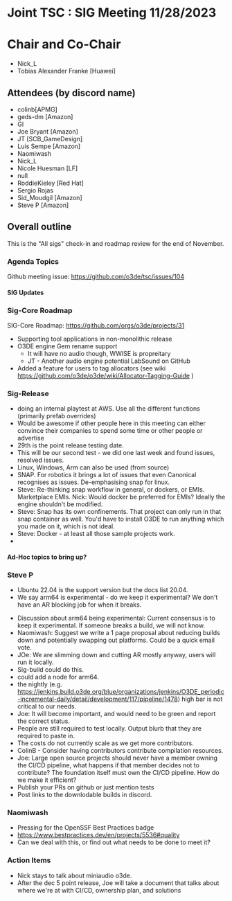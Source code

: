 # Joint TSC : SIG Meeting 11/28/2023

# Chair and Co-Chair
* Nick_L
* Tobias Alexander Franke [Huawei]

## Attendees (by discord name)
* colinb[APMG]
* geds-dm [Amazon]
* Gl
* Joe Bryant [Amazon]
* JT [SCB_GameDesign]
* Luis Sempe [Amazon]
* Naomiwash
* Nick_L
* Nicole Huesman [LF]
* null
* RoddieKieley [Red Hat]
* Sergio Rojas
* Sid_Moudgil [Amazon]
* Steve P [Amazon]

## Overall outline
This is the "All sigs" check-in and roadmap review for the end of November.

### Agenda Topics
Github meeting issue: https://github.com/o3de/tsc/issues/104

#### SIG Updates

### Sig-Core Roadmap
SIG-Core Roadmap: https://github.com/orgs/o3de/projects/31
* Supporting tool applications in non-monolithic release
* O3DE engine Gem rename support 
   - It will have no audio though, WWISE is propreitary
   - JT - Another audio engine potential LabSound on GitHub
* Added a feature for users to tag allocators (see wiki  https://github.com/o3de/o3de/wiki/Allocator-Tagging-Guide )

### Sig-Release
- doing an internal playtest at AWS.  Use all the different functions (primarily prefab overrides)
- Would be awesome if other people here in this meeting can either convince their companies to spend some time or other people or advertise
- 29th is the point release testing date.
- This will be our second test - we did one last week and found issues, resolved issues.
- Linux, Windows, Arm can also be used (from source)
- SNAP.  For robotics it brings a lot of issues that even Canonical recognises as issues.  De-emphasising snap for linux.  
- Steve:  Re-thinking snap workflow in general, or dockers, or EMIs.  Marketplace EMIs.   Nick: Would docker be preferred for EMIs?
  Ideally the engine shouldn't be modified.  
- Steve:  Snap has its own confinements.  That project can only run in that snap container as well.  You'd have to install O3DE to run anything which you made on it, which is not ideal.
- Steve:  Docker - at least all those sample projects work.   
- 

#### Ad-Hoc topics to bring up?
### Steve P
* Ubuntu 22.04 is the support version but the docs list 20.04.
* We say arm64 is experimental - do we keep it experimental?  We don't have an AR blocking job for when it breaks.
- Discussion about arm64 being experimental:  Current consensus is to keep it experimental.  If someone breaks a build, we will not know.
- Naomiwash:  Suggest we write a 1 page proposal about reducing builds down and potentially swapping out platforms.  Could be a quick email vote.
- JOe:  We are slimming down and cutting AR mostly anyway, users will run it locally.
- Sig-build could do this.
- could add a node for arm64.
- the nightly (e.g. https://jenkins.build.o3de.org/blue/organizations/jenkins/O3DE_periodic-incremental-daily/detail/development/117/pipeline/1478) high bar is
  not critical to our needs.
- Joe:  It will become important, and would need to be green and report the correct status.
- People are still required to test locally. Output blurb that they are required to paste in.
- The costs do not currently scale as we get more contributors.
- ColinB - Consider having contributors contribute compilation resources.
- Joe:  Large open source projects should never have a member owning the CI/CD pipeline, what happens if that member decides not to contribute?  The foundation
  itself must own the CI/CD pipeline.  How do we make it efficient?
- Publish your PRs on github or just mention tests
- Post links to the downlodable builds in discord.

### Naomiwash
* Pressing for the OpenSSF Best Practices badge
* https://www.bestpractices.dev/en/projects/5536#quality 
* Can we deal with this, or find out what needs to be done to meet it?

### Action Items
- Nick stays to talk about miniaudio o3de.
- After the dec 5 point release, Joe will take a document that talks about where we're at with CI/CD, ownership plan, and solutions
